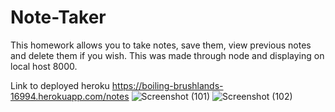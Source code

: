 # Note-Taker

This homework allows you to take notes, save them, view previous notes and delete them if you wish.
This was made through node and displaying on local host 8000.

Link to deployed heroku
https://boiling-brushlands-16994.herokuapp.com/notes
![Screenshot (101)](https://user-images.githubusercontent.com/57572182/77242806-ccf8bb80-6bbf-11ea-88d7-8f4d69bce690.png)
![Screenshot (102)](https://user-images.githubusercontent.com/57572182/77242808-cff3ac00-6bbf-11ea-87ad-cd03080710b3.png)
